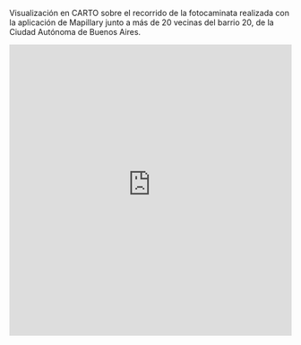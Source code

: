Visualización en CARTO sobre el recorrido de la fotocaminata realizada con la aplicación de Mapillary junto a más de 20 vecinas del barrio 20, de la Ciudad Autónoma de Buenos Aires. 

<iframe width="100%" height="520" frameborder="0" src="https://buenosairesresiliente.carto.com/builder/124c8f03-5a52-4f16-95f1-9055cea47a6e/embed" allowfullscreen webkitallowfullscreen mozallowfullscreen oallowfullscreen msallowfullscreen></iframe>
